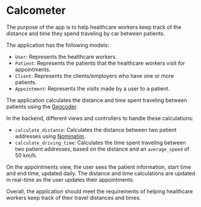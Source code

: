 # Calcometer

The purpose of the app is to help healthcare workers keep track of the distance
and time they spend traveling by car between patients.

The application has the following models:

- `User`: Represents the healthcare workers.
- `Patient`: Represents the patients that the healthcare workers visit for appointments.
- `Client`: Represents the clients/employers who have one or more patients.
- `Appointment`: Represents the visits made by a user to a patient.

The application calculates the distance and time spent traveling between patients using the [Geocoder](https://github.com/alexreisner/geocoder).

In the backend, different views and controllers to handle these calculations:

- `calculate_distance`: Calculates the distance between two patient addresses using [Nominatim](https://wiki.openstreetmap.org/wiki/Nominatim).
- `calculate_driving_time`: Calculates the time spent traveling between two patient addresses, based on the distance and an `average_speed` of 50 km/h.

On the appointments view, the user sees the patient information, start time and end time, updated daily. The distance and time calculations are updated in real-time as the user updates their appointments.

Overall, the application should meet the requirements of helping healthcare workers keep track of their travel distances and times.
